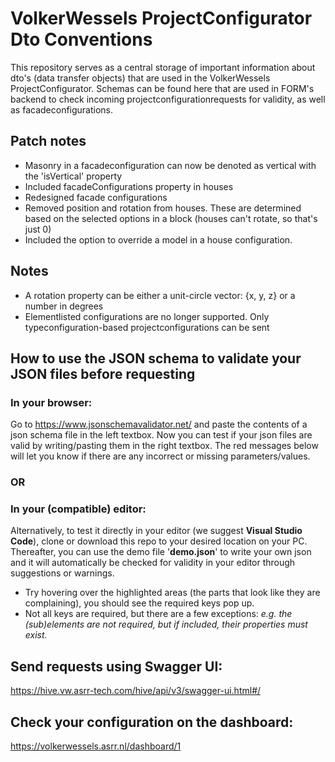 # VolkerWessels ProjectConfigurator Dto Conventions

This repository serves as a central storage of important information about dto's (data transfer objects) that are used in the VolkerWessels ProjectConfigurator. Schemas can be found here that are used in FORM's backend to check incoming projectconfigurationrequests for validity, as well as facadeconfigurations.

## Patch notes
- Masonry in a facadeconfiguration can now be denoted as vertical with the 'isVertical' property
- Included facadeConfigurations property in houses
- Redesigned facade configurations
- Removed position and rotation from houses. These are determined based on the selected options in a block (houses can't rotate, so that's just 0)
- Included the option to override a model in a house configuration.

## Notes
- A rotation property can be either a unit-circle vector: {x, y, z} or a number in degrees
- Elementlisted configurations are no longer supported. Only typeconfiguration-based projectconfigurations can be sent

## How to use the JSON schema to validate your JSON files before requesting
### In your browser:
Go to https://www.jsonschemavalidator.net/ and paste the contents of a json schema file in the left textbox. Now you can test if your json files are valid by writing/pasting them in the right textbox. The red messages below will let you know if there are any incorrect or missing parameters/values.
### OR
### In your (compatible) editor:
Alternatively, to test it directly in your editor (we suggest <b>Visual Studio Code</b>), clone or download this repo to your desired location on your PC. Thereafter, you can use the demo file '<b>demo.json</b>' to write your own json and it will automatically be checked for validity in your editor through suggestions or warnings.<br/>
- Try hovering over the highlighted areas (the parts that look like they are complaining), you should see the required keys pop up.
- Not all keys are required, but there are a few exceptions: <i>e.g. the (sub)elements are not required, but if included, their properties must exist.</i>

## Send requests using Swagger UI:
https://hive.vw.asrr-tech.com/hive/api/v3/swagger-ui.html#/

## Check your configuration on the dashboard:
https://volkerwessels.asrr.nl/dashboard/1
